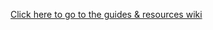 [Click here to go to the guides & resources wiki](https://github.com/wvu-irl/guides-and-resources/wiki)
